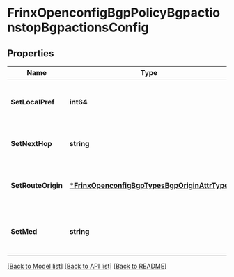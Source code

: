 # FrinxOpenconfigBgpPolicyBgpactionstopBgpactionsConfig

## Properties
Name | Type | Description | Notes
------------ | ------------- | ------------- | -------------
**SetLocalPref** | **int64** | Optional[set the local pref attribute on the route update] REF:Optional.empty | [optional] [default to null]
**SetNextHop** | **string** | Optional[set the next-hop attribute in the route update] REF:Optional.empty | [optional] [default to null]
**SetRouteOrigin** | [***FrinxOpenconfigBgpTypesBgpOriginAttrType**](frinx.openconfig.bgp.types.BgpOriginAttrType.md) | Optional[set the origin attribute to the specified value] REF:Optional.empty | [optional] [default to null]
**SetMed** | **string** | Optional[set the med metric attribute in the route update] REF:Optional.empty | [optional] [default to null]

[[Back to Model list]](../README.md#documentation-for-models) [[Back to API list]](../README.md#documentation-for-api-endpoints) [[Back to README]](../README.md)


